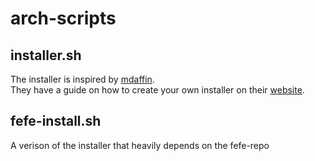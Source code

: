 # arch-scripts
## installer.sh
The installer is inspired by [mdaffin](https://github.com/mdaffin/arch-pkgs/blob/master/installer/install-arch). <br>
They have a guide on how to create your own installer on their [website](https://disconnected.systems/blog/archlinux-installer/).

## fefe-install.sh
A verison of the installer that heavily depends on the fefe-repo